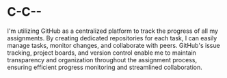 # C-C--
I'm utilizing GitHub as a centralized platform to track the progress of all my assignments. 
By creating dedicated repositories for each task, I can easily manage tasks, monitor changes, and collaborate with peers. 
GitHub's issue tracking, project boards, and version control enable me to maintain transparency and organization throughout the assignment process, 
ensuring efficient progress monitoring and streamlined collaboration.
